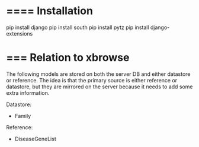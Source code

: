 ====
Installation
====
pip install django
pip install south
pip install pytz
pip install django-extensions


=== 
Relation to xbrowse
===
The following models are stored on both the server DB and either datastore or reference. 
The idea is that the primary source is either reference or datastore, but they are mirrored on the server because it needs to add some extra information. 

Datastore: 
- Family

Reference: 
- DiseaseGeneList

